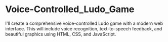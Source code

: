 # Voice-Controlled_Ludo_Game
I'll create a comprehensive voice-controlled Ludo game with a modern web interface. This will include voice recognition, text-to-speech feedback, and beautiful graphics using HTML, CSS, and JavaScript.
